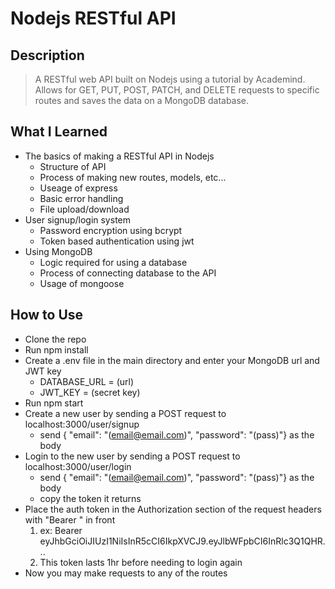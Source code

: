 # **Nodejs RESTful API**

## Description

> A RESTful web API built on Nodejs using a tutorial by Academind. Allows for GET, PUT, POST, PATCH, and DELETE requests to specific routes and saves the data on a MongoDB database.

## What I Learned

- The basics of making a RESTful API in Nodejs
  - Structure of API
  - Process of making new routes, models, etc...
  - Useage of express
  - Basic error handling
  - File upload/download
- User signup/login system
  - Password encryption using bcrypt
  - Token based authentication using jwt
- Using MongoDB
  - Logic required for using a database
  - Process of connecting database to the API
  - Usage of mongoose

## How to Use
- Clone the repo
- Run npm install
- Create a .env file in the main directory and enter your MongoDB url and JWT key
  - DATABASE_URL = (url)
  - JWT_KEY = (secret key)
- Run npm start
- Create a new user by sending a POST request to localhost:3000/user/signup
  - send { "email": "(email@email.com)", "password": "(pass)"} as the body
- Login to the new user by sending a POST request to localhost:3000/user/login
  - send { "email": "(email@email.com)", "password": "(pass)"} as the body
  - copy the token it returns
- Place the auth token in the Authorization section of the request headers with "Bearer " in front
  1. ex: Bearer eyJhbGciOiJIUzI1NiIsInR5cCI6IkpXVCJ9.eyJlbWFpbCI6InRlc3Q1QHR...
  2. This token lasts 1hr before needing to login again
- Now you may make requests to any of the routes
